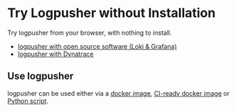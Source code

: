 # Try Logpusher without Installation

Try logpusher from your browser, with nothing to install.

- [logpusher with open source software (Loki & Grafana)](https://killercoda.com/agardnerit/scenario/logpusherOSS)
- [logpusher with Dynatrace](https://killercoda.com/agardnerit/scenario/logpusherDT)

## Use logpusher

logpusher can be used either via a [docker image](usage/docker.md), [CI-ready docker image](usage/ci.md) or [Python script](usage/python.md).